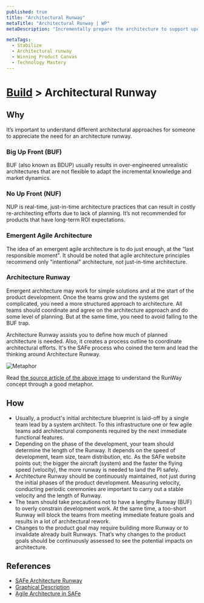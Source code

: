 ```yaml
---
published: true
title: "Architectural Runway"
metaTitle: "Architectural Runway | WP"
metaDescription: "Incrementally prepare the architecture to support upcoming features and other requirements. Strike a balance between Big-Up-Front (BUF) and No-Up-Front (NUF). Set up architectural collaboration between the teams as the project gets bigger."

metaTags:
  - Stabilize
  - Architectural runway
  - Winning Product Canvas
  - Technology Mastery
---
```

# [Build](../5-build.md) > Architectural Runway

## Why
It’s important to understand different architectural approaches for someone to appreciate the need for an architecture runway.

### Big Up Front (BUF)
BUF (also known as BDUP) usually results in over-engineered unrealistic architectures that are not flexible to adapt the incremental knowledge and market dynamics. 

### No Up Front (NUF)
NUP is real-time, just-in-time architecture practices that can result in costly re-architecting efforts due to lack of planning. It’s not recommended for products that have long-term ROI expectations.

### Emergent Agile Architecture
The idea of an emergent agile architecture is to do just enough, at the “last responsible moment". It should be noted that agile architecture principles recommend only "intentional" architecture, not just-in-time architecture.

### Architecture Runway
Emergent architecture may work for simple solutions and at the start of the product development. Once the teams grow and the systems get complicated, you need a more structured approach to architecture. All teams should coordinate and agree on the architecture approach and do some level of planning. But at the same time, you need to avoid falling to the BUF trap.

Architecture Runway assists you to define how much of planned architecture is needed. Also, it creates a process outline to coordinate architectural efforts. It's the SAFe process who coined the term and lead the thinking around Architecture Runway.

![Metaphor](https://i0.wp.com/www.agileapplied.com/wp-content/uploads/2018/04/runways-1.png?w=1401&ssl=1)

Read [the source article of the above image](https://www.agileapplied.com/2018/04/07/project-runway/) to understand the RunWay concept through a good metaphor.

## How
- Usually, a product's initial architecture blueprint is laid-off by a single team lead by a system architect. To this infrastructure one or few agile teams add architectural components required by the next immediate functional features.
- Depending on the phase of the development, your team should determine the length of the Runway. It depends on the speed of development, team size, team distribution, etc. As the SAFe website points out; the bigger the aircraft (system) and the faster the flying speed (velocity), the more runway is needed to land the PI safely.
- Architecture Runway should be continuously maintained, not just during the initial phases of the product development. Measuring velocity, conducting periodic ceremonies are important to carry out a stable velocity and the length of Runway.
- The team should take precautions not to have a lengthy Runway (BUF) to overly constrain development work. At the same time, a too-short Runway will block the teams from meeting immediate feature goals and results in a lot of architectural rework.
- Changes to the product goal may require building more Runway or to invalidate already built Runways. That’s why changes to the product goals should be continuously assessed to see the potential impacts on architecture.


## References

- [SAFe Architecture Runway](https://www.scaledagileframework.com/architectural-runway/)
- [Graphical Description](https://www.agileapplied.com/2018/04/07/project-runway/)
- [Agile Architecture in SAFe](https://www.scaledagileframework.com/agile-architecture/)
